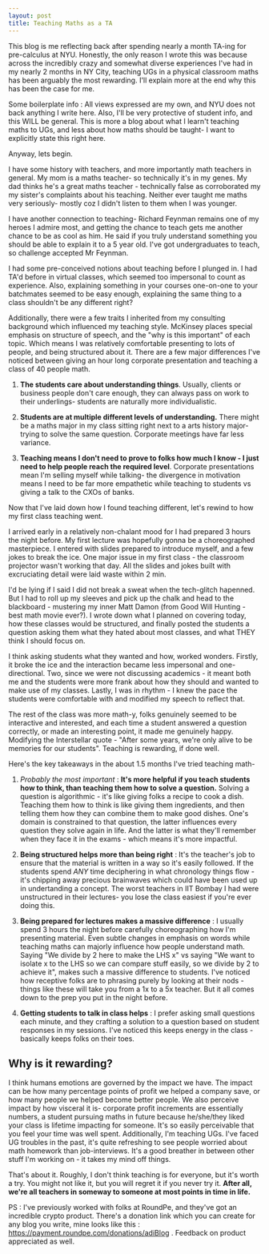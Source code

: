 ```yaml
---
layout: post
title: Teaching Maths as a TA
---
```


This blog is me reflecting back after spending nearly a month TA-ing for pre-calculus at NYU. Honestly, the only reason I wrote this was because across the incredibly crazy and somewhat diverse experiences I've had in my nearly 2 months in NY City, teaching UGs in a physical classroom maths has been arguably the most rewarding. I'll explain more at the end why this has been the case for me.

Some boilerplate info : All views expressed are my own, and NYU does not back anything I write here. Also, I'll be very protective of student info, and this WILL be general. This is more a blog about what I learn't teaching maths to UGs, and less about how maths should be taught- I want to explicitly state this right here. 

Anyway, lets begin.

I have some history with teachers, and more importantly math teachers in general. My mom is a maths teacher- so technically it's in my genes. My dad thinks he's a great maths teacher - technically false as corroborated my my sister's complaints about his teaching. Neither ever taught me maths very seriously- mostly coz I didn't listen to them when I was younger. 

I have another connection to teaching- Richard Feynman remains one of my heroes I admire most, and getting the chance to teach gets me another chance to be as cool as him. He said if you truly understand something you should be able to explain it to a 5 year old. I've got undergraduates to teach, so challenge accepted Mr Feynman. 

I had some pre-conceived notions about teaching before I plunged in. I had TA'd before in virtual classes, which seemed too impersonal to count as experience. Also, explaining something in your courses one-on-one to your batchmates seemed to be easy enough, explaining the same thing to a class shouldn't be any different right?


Additionally, there were a few traits I inherited from my consulting background which influenced my teaching style. McKinsey places special emphasis on structure of speech, and the "why is this important" of each topic. Which means I was relatively comfortable presenting to lots of people, and being structured about it. There are a few major differences I've noticed between giving an hour long corporate presentation and teaching a class of 40 people math. 

1. **The students care about understanding things**. Usually, clients or business people don't care enough, they can always pass on work to their underlings- students are naturally more individualistic. 

2. **Students are at multiple different levels of understanding.** There might be a maths major in my class sitting right next to a arts history major- trying to solve the same question. Corporate meetings have far less variance. 

3. **Teaching means I don't need to prove to folks how much I know - I just need to help people reach the required level**. Corporate presentations mean I'm selling myself while talking- the divergence in motivation means I need to be far more empathetic while teaching to students vs giving a talk to the CXOs of banks. 

Now that I've laid down how I found teaching different, let's rewind to how my first class teaching went. 

I arrived early in a relatively non-chalant mood for I had prepared 3 hours the night before. My first lecture was hopefully gonna be a choreographed masterpiece. I entered with slides prepared to introduce myself, and a few jokes to break the ice. One major issue in my first class - the classroom projector wasn't working that day. All the slides and jokes built with excruciating detail were laid waste within 2 min. 

I'd be lying if I said I did not break a sweat when the tech-glitch hapenned. But I had to roll up my sleeves and pick up the chalk and head to the blackboard - mustering my inner Matt Damon (from Good Will Hunting - best math movie ever?). I wrote down what I planned on covering today, how these classes would be structured, and finally posted the students a question asking them what they hated about most classes, and what THEY think I should focus on. 

I think asking students what they wanted and how, worked wonders. Firstly, it broke the ice and the interaction became less impersonal and one-directional. Two, since we were not discussing academics - it meant both me and the students were more frank about how they should and wanted to make use of my classes. Lastly, I was in rhythm - I knew the pace the students were comfortable with and modified my speech to reflect that.

The rest of the class was more math-y, folks genuinely seemed to be interactive and interested, and each time a student answered a question correctly, or made an interesting point, it made me genuinely happy. Modifying the Interstellar quote - "After some years, we're only alive to be memories for our students". Teaching is rewarding, if done well. 

Here's the key takeaways in the about 1.5 months I've tried teaching math- 

1. *Probably the most important* : **It's more helpful if you teach students how to think, than teaching them how to solve a question.** Solving a question is algorithmic - it's like giving folks a recipe to cook a dish. Teaching them how to think is like giving them ingredients, and then telling them how they can combine them to make good dishes. One's domain is constrained to that question, the latter influences every question they solve again in life. And the latter is what they'll remember when they face it in the exams - which means it's more impactful. 

2. **Being structured helps more than being right** : It's the teacher's job to ensure that the material is written in a way so it's easily followed. If the students spend *ANY* time deciphering in what chronology things flow - it's chipping away precious brainwaves which could have been used up in undertanding a concept. The worst teachers in IIT Bombay I had were unstructured in their lectures- you lose the class easiest if you're ever doing this. 

3. **Being prepared for lectures makes a massive difference** : I usually spend 3 hours the night before carefully choreographing how I'm presenting material. Even subtle changes in emphasis on words while teaching maths can majorly influence how people understand math. Saying "We divide by 2 here to make the LHS x" vs saying "We want to isolate x to the LHS so we can compare stuff easily, so we divide by 2 to achieve it", makes such a massive difference to students. I've noticed how receptive folks are to phrasing purely by looking at their nods - things like these will take you from a 1x to a 5x teacher. But it all comes down to the prep you put in the night before. 

4. **Getting students to talk in class helps** : I prefer asking small questions each minute, and they crafting a solution to a question based on student responses in my sessions. I've noticed this keeps energy in the class - basically keeps folks on their toes.

## Why is it rewarding? ##

I think humans emotions are governed by the impact we have. The impact can be how many percentage points of profit we helped a company save, or how many people we helped become better people. We also perceive impact by how visceral it is- corporate profit increments are essentially numbers, a student pursuing maths in future because he/she/they liked your class is lifetime impacting for someone. It's so easily perceivable that you feel your time was well spent. Additionally, I'm teaching UGs. I've faced UG troubles in the past, it's quite refreshing to see people worried about math homework than job-interviews. It's a good breather in between other stuff I'm working on - it takes my mind off things. 

That's about it. Roughly, I don't think teaching is for everyone, but it's worth a try. You might not like it, but you will regret it if you never try it. **After all, we're all teachers in someway to someone at most points in time in life.**

PS : I've previously worked with folks at RoundPe, and they've got an incredible crypto product. There's a donation link which you can create for any blog you write, mine looks like this : https://payment.roundpe.com/donations/adiBlog . Feedback on product appreciated as well.









